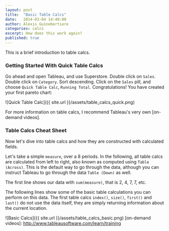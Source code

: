```yaml
---
layout: post
title:  "Basic Table Calcs"
date:   2014-03-04 14:48:00
author: Alexis Guinebertiere
categories: calcs
excerpt: How does this work again?
published: true
---
```


This is a brief introduction to table calcs.

### Getting Started With Quick Table Calcs ###

Go ahead and open Tableau, and use Superstore. Double click on `Sales`. Double click on `Category`. Sort descending. Click on the `Sales` pill, and choose `Quick Table Calc`, `Running Total`. Congratulations! You have created your first pareto chart:

![Quick Table Calc]({{ site.url }}/assets/table_calcs_quick.png)

For more information on table calcs, I recommend Tableau's very own [on-demand videos].

### Table Calcs Cheat Sheet ###

Now let's dive into table calcs and how they are constructed with calculated fields.

Let's take a simple `measure`, over a 8 periods.
In the following, all table calcs are calculated from left to right, also known as computed using `Table (Across)`. This is the default way to go through the data, although you can instruct Tableau to go through the data `Table (Down)` as well.

The first line shows our data with `sum(measure)`, that is 2, 4, 7, 7, etc.

The following lines show some of the basic table calculations you can perform on this data. The first table calcs `index()`, `size()`, `first()` and `last()` do not use the data itself, they are simply returning information about the current location.

![Basic Calcs]({{ site.url }}/assets/table_calcs_basic.png)
[on-demand videos]: http://www.tableausoftware.com/learn/training
